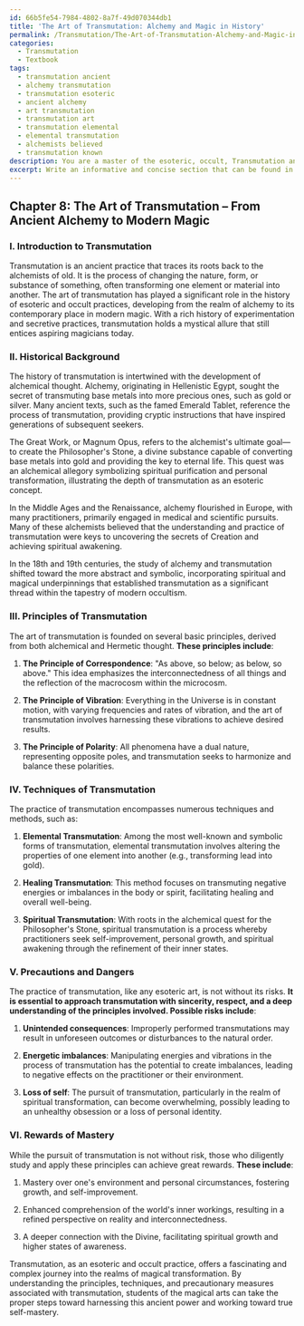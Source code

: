 ```yaml
---
id: 66b5fe54-7984-4802-8a7f-49d070344db1
title: 'The Art of Transmutation: Alchemy and Magic in History'
permalink: /Transmutation/The-Art-of-Transmutation-Alchemy-and-Magic-in-History/
categories:
  - Transmutation
  - Textbook
tags:
  - transmutation ancient
  - alchemy transmutation
  - transmutation esoteric
  - ancient alchemy
  - art transmutation
  - transmutation art
  - transmutation elemental
  - elemental transmutation
  - alchemists believed
  - transmutation known
description: You are a master of the esoteric, occult, Transmutation and education, you have written many textbooks on the subject in ways that provide students with rich and deep understanding of the subject. You are being asked to write textbook-like sections on a topic and you do it with full context, explainability, and reliability in accuracy to the true facts of the topic at hand, in a textbook style that a student would easily be able to learn from, in a rich, engaging, and contextual way. Always include relevant context (such as formulas and history), related concepts, and in a way that someone can gain deep insights from.
excerpt: Write an informative and concise section that can be found in a grimoire or spellbook, focusing on the esoteric and occult subject of Transmutation. This section should provide a student with a deep understanding of the principles, techniques, and precautions associated with Transmutation, including historical background, practical application, and the potential risks and rewards of mastering this art.
---
```

## Chapter 8: The Art of Transmutation – From Ancient Alchemy to Modern Magic

### I. Introduction to Transmutation

Transmutation is an ancient practice that traces its roots back to the alchemists of old. It is the process of changing the nature, form, or substance of something, often transforming one element or material into another. The art of transmutation has played a significant role in the history of esoteric and occult practices, developing from the realm of alchemy to its contemporary place in modern magic. With a rich history of experimentation and secretive practices, transmutation holds a mystical allure that still entices aspiring magicians today.

### II. Historical Background

The history of transmutation is intertwined with the development of alchemical thought. Alchemy, originating in Hellenistic Egypt, sought the secret of transmuting base metals into more precious ones, such as gold or silver. Many ancient texts, such as the famed Emerald Tablet, reference the process of transmutation, providing cryptic instructions that have inspired generations of subsequent seekers.

The Great Work, or Magnum Opus, refers to the alchemist's ultimate goal—to create the Philosopher's Stone, a divine substance capable of converting base metals into gold and providing the key to eternal life. This quest was an alchemical allegory symbolizing spiritual purification and personal transformation, illustrating the depth of transmutation as an esoteric concept.

In the Middle Ages and the Renaissance, alchemy flourished in Europe, with many practitioners, primarily engaged in medical and scientific pursuits. Many of these alchemists believed that the understanding and practice of transmutation were keys to uncovering the secrets of Creation and achieving spiritual awakening.

In the 18th and 19th centuries, the study of alchemy and transmutation shifted toward the more abstract and symbolic, incorporating spiritual and magical underpinnings that established transmutation as a significant thread within the tapestry of modern occultism.

### III. Principles of Transmutation

The art of transmutation is founded on several basic principles, derived from both alchemical and Hermetic thought. **These principles include**:

1. ****The Principle of Correspondence****: "As above, so below; as below, so above." This idea emphasizes the interconnectedness of all things and the reflection of the macrocosm within the microcosm.

2. ****The Principle of Vibration****: Everything in the Universe is in constant motion, with varying frequencies and rates of vibration, and the art of transmutation involves harnessing these vibrations to achieve desired results.

3. ****The Principle of Polarity****: All phenomena have a dual nature, representing opposite poles, and transmutation seeks to harmonize and balance these polarities.

### IV. Techniques of Transmutation

The practice of transmutation encompasses numerous techniques and methods, such as:

1. ****Elemental Transmutation****: Among the most well-known and symbolic forms of transmutation, elemental transmutation involves altering the properties of one element into another (e.g., transforming lead into gold).

2. ****Healing Transmutation****: This method focuses on transmuting negative energies or imbalances in the body or spirit, facilitating healing and overall well-being.

3. ****Spiritual Transmutation****: With roots in the alchemical quest for the Philosopher's Stone, spiritual transmutation is a process whereby practitioners seek self-improvement, personal growth, and spiritual awakening through the refinement of their inner states.

### V. Precautions and Dangers

The practice of transmutation, like any esoteric art, is not without its risks. **It is essential to approach transmutation with sincerity, respect, and a deep understanding of the principles involved. Possible risks include**:

1. ****Unintended consequences****: Improperly performed transmutations may result in unforeseen outcomes or disturbances to the natural order.

2. ****Energetic imbalances****: Manipulating energies and vibrations in the process of transmutation has the potential to create imbalances, leading to negative effects on the practitioner or their environment.

3. ****Loss of self****: The pursuit of transmutation, particularly in the realm of spiritual transformation, can become overwhelming, possibly leading to an unhealthy obsession or a loss of personal identity.

### VI. Rewards of Mastery

While the pursuit of transmutation is not without risk, those who diligently study and apply these principles can achieve great rewards. **These include**:

1. Mastery over one's environment and personal circumstances, fostering growth, and self-improvement.

2. Enhanced comprehension of the world's inner workings, resulting in a refined perspective on reality and interconnectedness.

3. A deeper connection with the Divine, facilitating spiritual growth and higher states of awareness.

Transmutation, as an esoteric and occult practice, offers a fascinating and complex journey into the realms of magical transformation. By understanding the principles, techniques, and precautionary measures associated with transmutation, students of the magical arts can take the proper steps toward harnessing this ancient power and working toward true self-mastery.
